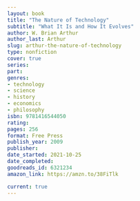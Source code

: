 ```yaml
---
layout: book
title: "The Nature of Technology"
subtitle: "What It Is and How It Evolves"
author: W. Brian Arthur
author_last: Arthur
slug: arthur-the-nature-of-technology
type: nonfiction
cover: true
series: 
part: 
genres:
- technology
- science
- history
- economics
- philosophy
isbn: 9781416544050
rating: 
pages: 256
format: Free Press
publish_year: 2009
publisher: 
date_started: 2021-10-25
date_completed: 
goodreads_id: 6321234
amazon_link: https://amzn.to/38FiTlk

current: true
---
```

